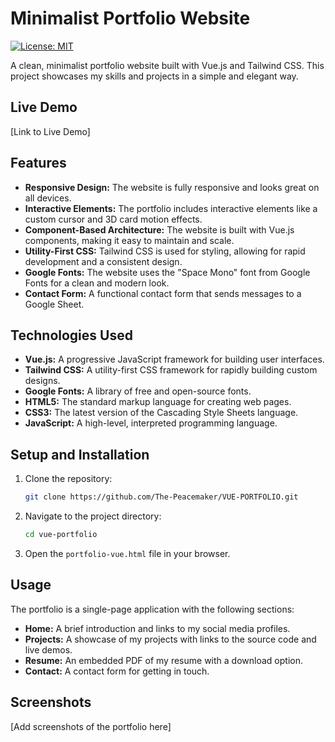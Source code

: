 # Minimalist Portfolio Website

[![License: MIT](https://img.shields.io/badge/License-MIT-yellow.svg)](https://opensource.org/licenses/MIT)

A clean, minimalist portfolio website built with Vue.js and Tailwind CSS. This project showcases my skills and projects in a simple and elegant way.

## Live Demo

[Link to Live Demo]

## Features

*   **Responsive Design:** The website is fully responsive and looks great on all devices.
*   **Interactive Elements:** The portfolio includes interactive elements like a custom cursor and 3D card motion effects.
*   **Component-Based Architecture:** The website is built with Vue.js components, making it easy to maintain and scale.
*   **Utility-First CSS:** Tailwind CSS is used for styling, allowing for rapid development and a consistent design.
*   **Google Fonts:** The website uses the "Space Mono" font from Google Fonts for a clean and modern look.
*   **Contact Form:** A functional contact form that sends messages to a Google Sheet.

## Technologies Used

*   **Vue.js:** A progressive JavaScript framework for building user interfaces.
*   **Tailwind CSS:** A utility-first CSS framework for rapidly building custom designs.
*   **Google Fonts:** A library of free and open-source fonts.
*   **HTML5:** The standard markup language for creating web pages.
*   **CSS3:** The latest version of the Cascading Style Sheets language.
*   **JavaScript:** A high-level, interpreted programming language.

## Setup and Installation

1.  Clone the repository:
    ```bash
    git clone https://github.com/The-Peacemaker/VUE-PORTFOLIO.git
    ```
2.  Navigate to the project directory:
    ```bash
    cd vue-portfolio
    ```
3.  Open the `portfolio-vue.html` file in your browser.

## Usage

The portfolio is a single-page application with the following sections:

*   **Home:** A brief introduction and links to my social media profiles.
*   **Projects:** A showcase of my projects with links to the source code and live demos.
*   **Resume:** An embedded PDF of my resume with a download option.
*   **Contact:** A contact form for getting in touch.

## Screenshots

[Add screenshots of the portfolio here]
